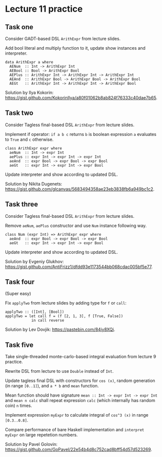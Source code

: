 # Lecture 11 practice

## Task one

Consider GADT-based DSL `ArithExpr` from lecture slides.

Add bool literal and multiply function to it, update show instances and interpreter.

```
data ArithExpr a where
  AENum  :: Int -> ArithExpr Int
  AEBool :: Bool -> ArithExpr Bool
  AEPlus :: ArithExpr Int -> ArithExpr Int -> ArithExpr Int
  AEAnd  :: ArithExpr Bool -> ArithExpr Bool -> ArithExpr Bool
  AEGt   :: ArithExpr Int -> ArithExpr Int -> ArithExpr Bool
```

Solution by Ilya Kokorin: https://gist.github.com/KokorinIlya/a80f01062b8ab824f76333c40dae7b65.

## Task two

Consider Tagless final-based DSL `ArithExpr` from lecture slides.

Implement if operator: `if a b c` returns `b` is boolean expression `a`
evaluates to `True` and `c` otherwise.

```
class ArithExpr expr where
  aeNum  :: Int -> expr Int
  aePlus :: expr Int -> expr Int -> expr Int
  aeAnd  :: expr Bool -> expr Bool -> expr Bool
  aeGt   :: expr Int -> expr Int -> expr Bool
```

Update interpreter and show according to updated DSL.

Solution by Nikita Dugenets: https://gist.github.com/glcanvas/5683494358ae23eb3838fb6a949bc1c2.

## Task three

Consider Tagless final-based DSL `ArithExpr` from lecture slides.

Remove `aeNum`, `aePlus` constructor and use `Num` instance following way.

```
class Num (expr Int) => ArithExpr expr where
  aeAnd  :: expr Bool -> expr Bool -> expr Bool
  aeGt   :: expr Int -> expr Int -> expr Bool
```

Update interpreter and show according to updated DSL.

Solution by Evgeniy Glukhov: https://gist.github.com/AntiFrizz1/dfdd93e1173544bb068cdac005bf5e77.

## Task four

(Super easy)

Fix `applyTwo` from lecture slides by adding type for `f` or `call`:

```
applyTwo :: ([Int], [Bool])
applyTwo = let call f = (f [2, 1, 3], f [True, False])
            in call reverse
```

Solution by Lev Dovjik: https://pastebin.com/84iy8XQi.

## Task five

Take single-threaded monte-carlo-based integral evaluation from lecture 9 practice.

Rewrite DSL from lecture to use `Double` instead of `Int`.

Update tagless final DSL with constructors for `cos (x)`, random generation (in range `[0..1]`),
and `a * b` and `mean` function.

Mean function should have signature `mean :: Int -> expr Int -> expr Int` and
`mean n calc` shall repeat expression `calc` (which internally has random coin)
`n` times.

Implement expression `myExpr` to calculate integral of `cos^3 (x)` in range `[0.3..0.8]`.

Compare performance of bare Haskell implementation and `interpret myExpr` on large repetetion numbers.

Solution by Pavel Golovin: https://gist.github.com/GoPavel/22e54b4d8c752cad8bff54d57d523269.
